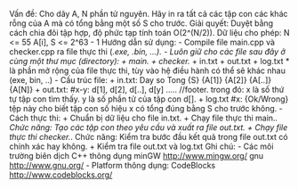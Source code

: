 Vấn đề: Cho dãy A, N phần tử nguyên. Hãy in ra tất cả các tập con các khác rỗng của A mà có tổng bằng một số S cho trước.
Giải quyết: Duyệt bằng cách chia đôi tập hợp, độ phức tạp tính toán O(2^(N/2)).
Dữ liệu cho phép: 
	N <= 55
	A[i], S <= 2^63 - 1
Hướng dẫn sử dụng:
	- Compile file main.cpp và checker.cpp ra file thực thi (*.exe, *.bin, ...).
	- Luôn giữ cho các file sau đây ở cùng một thư mục (directory):
		+ main.*
		+ checker.*
		+ in.txt
		+ out.txt
		+ log.txt
	  * là phần mở rộng của file thực thi, tùy vào hệ điều hành có thể sẽ khác nhau (exe, bin, ..)
	- Cấu trúc file:
		+ in.txt: 
		Day so				Tong {S}
		{A[1]}
		{A[2]}
		{A[..]}
		{A[N]}
		+ out.txt:
		#x-y: d[1], d[2], d[..], d[y]
		.....
		//footer.
		trong đó: x là số thứ tự tập con tìm thấy.
			       y là số phần tử của tập con d[].
		+ log.txt
		#x: {Ok/Wrong}
		tệp này cho biết tập con số hiệu x có tổng đúng bằng S cho trước không.
	- Cách thực thi:
		+ Chuẩn bị dữ liệu cho file in.txt.
		+ Chạy file thực thi main.*. Chức năng: Tạo các tập con theo yêu cầu và xuất ra file out.txt.
		+ Chạy file thực thi checker.*. Chức năng: Kiểm tra bước đầu kết quả trong file out.txt có chính xác hay không.
		+ Kiểm tra file out.txt và log.txt
Ghi chú:
	- Các môi trường biên dịch C++ thông dụng
		minGW <http://www.mingw.org/>
		gnu <http://www.gnu.org/>
	- Platform thông dụng:
		CodeBlocks <http://www.codeblocks.org/>